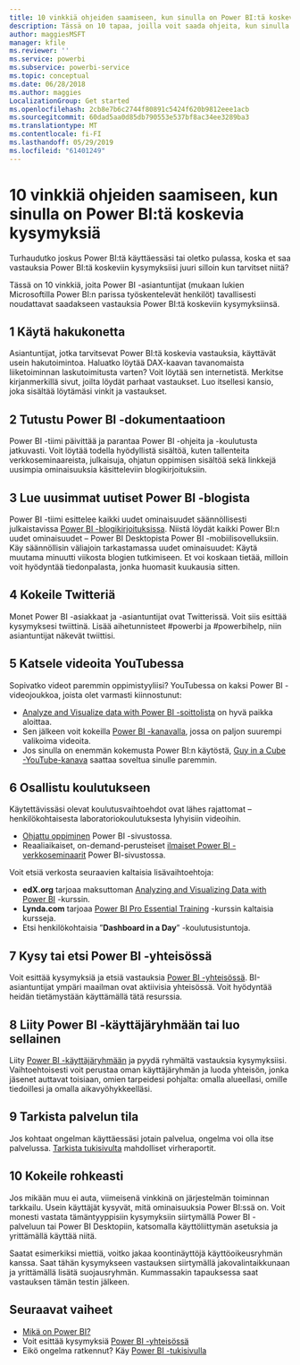 ```yaml
---
title: 10 vinkkiä ohjeiden saamiseen, kun sinulla on Power BI:tä koskevia kysymyksiä
description: Tässä on 10 tapaa, joilla voit saada ohjeita, kun sinulla on kysyttävää Power BI:n toiminnasta
author: maggiesMSFT
manager: kfile
ms.reviewer: ''
ms.service: powerbi
ms.subservice: powerbi-service
ms.topic: conceptual
ms.date: 06/28/2018
ms.author: maggies
LocalizationGroup: Get started
ms.openlocfilehash: 2cb8e7b6c2744f80891c5424f620b9812eee1acb
ms.sourcegitcommit: 60dad5aa0d85db790553e537bf8ac34ee3289ba3
ms.translationtype: MT
ms.contentlocale: fi-FI
ms.lasthandoff: 05/29/2019
ms.locfileid: "61401249"
---
```

# <a name="10-tips-for-getting-help-with-your-power-bi-questions"></a>10 vinkkiä ohjeiden saamiseen, kun sinulla on Power BI:tä koskevia kysymyksiä
Turhaudutko joskus Power BI:tä käyttäessäsi tai oletko pulassa, koska et saa vastauksia Power BI:tä koskeviin kysymyksiisi juuri silloin kun tarvitset niitä? 

Tässä on 10 vinkkiä, joita Power BI -asiantuntijat (mukaan lukien Microsoftilla Power BI:n parissa työskentelevät henkilöt) tavallisesti noudattavat saadakseen vastauksia Power BI:tä koskeviin kysymyksiinsä.

## <a name="1-use-a-search-engine"></a>1 Käytä hakukonetta
Asiantuntijat, jotka tarvitsevat Power BI:tä koskevia vastauksia, käyttävät usein hakutoimintoa. Haluatko löytää DAX-kaavan tavanomaista liiketoiminnan laskutoimitusta varten? Voit löytää sen internetistä. Merkitse kirjanmerkillä sivut, joilta löydät parhaat vastaukset. Luo itsellesi kansio, joka sisältää löytämäsi vinkit ja vastaukset.


## <a name="2-check-the-power-bi-documentation"></a>2 Tutustu Power BI -dokumentaatioon
Power BI -tiimi päivittää ja parantaa Power BI -ohjeita ja -koulutusta jatkuvasti. Voit löytää todella hyödyllistä sisältöä, kuten tallenteita verkkoseminaareista, julkaisuja, ohjatun oppimisen sisältöä sekä linkkejä uusimpia ominaisuuksia käsitteleviin blogikirjoituksiin.

## <a name="3-read-the-power-bi-blog-for-the-latest-news"></a>3 Lue uusimmat uutiset Power BI -blogista
Power BI -tiimi esittelee kaikki uudet ominaisuudet säännöllisesti julkaistavissa [Power BI -blogikirjoituksissa](https://powerbi.microsoft.com/blog/). Niistä löydät kaikki Power BI:n uudet ominaisuudet – Power BI Desktopista Power BI -mobiilisovelluksiin. Käy säännöllisin väliajoin tarkastamassa uudet ominaisuudet: Käytä muutama minuutti viikosta blogien tutkimiseen. Et voi koskaan tietää, milloin voit hyödyntää tiedonpalasta, jonka huomasit kuukausia sitten.

## <a name="4-try-twitter"></a>4 Kokeile Twitteriä
Monet Power BI -asiakkaat ja -asiantuntijat ovat Twitterissä. Voit siis esittää kysymyksesi twiittinä. Lisää aihetunnisteet #powerbi ja #powerbihelp, niin asiantuntijat näkevät twiittisi.

## <a name="5-watch-videos-on-youtube"></a>5 Katsele videoita YouTubessa
Sopivatko videot paremmin oppimistyyliisi? YouTubessa on kaksi Power BI -videojoukkoa, joista olet varmasti kiinnostunut:

* [Analyze and Visualize data with Power BI -soittolista](https://www.youtube.com/playlist?list=PL1N57mwBHtN0JFoKSR0n-tBkUJHeMP2cP) on hyvä paikka aloittaa.
* Sen jälkeen voit kokeilla [Power BI -kanavalla](https://www.youtube.com/user/mspowerbi/videos), jossa on paljon suurempi valikoima videoita.
* Jos sinulla on enemmän kokemusta Power BI:n käytöstä, [Guy in a Cube -YouTube-kanava](https://www.youtube.com/channel/UCFp1vaKzpfvoGai0vE5VJ0w) saattaa soveltua sinulle paremmin.

## <a name="6-attend-training"></a>6 Osallistu koulutukseen
Käytettävissäsi olevat koulutusvaihtoehdot ovat lähes rajattomat – henkilökohtaisesta laboratoriokoulutuksesta lyhyisiin videoihin.

* [Ohjattu oppiminen](guided-learning/gettingstarted.yml?tutorial-step=1) Power BI -sivustossa.
* Reaaliaikaiset, on-demand-perusteiset [ilmaiset Power BI -verkkoseminaarit](webinars.md) Power BI-sivustossa.

Voit etsiä verkosta seuraavien kaltaisia lisävaihtoehtoja:

* **edX.org** tarjoaa maksuttoman [Analyzing and Visualizing Data with Power BI](https://www.edx.org/course/analyzing-visualizing-data-power-bi-microsoft-dat207x-4) -kurssin.
* **Lynda.com** tarjoaa [Power BI Pro Essential Training](https://www.lynda.com/Power-BI-tutorials/Power-BI-Pro-Essential-Training/485820-2.html) -kurssin kaltaisia kursseja.
* Etsi henkilökohtaisia ”**Dashboard in a Day**” -koulutusistuntoja.

## <a name="7-ask-or-search-in-the-power-bi-community"></a>7 Kysy tai etsi Power BI -yhteisössä
Voit esittää kysymyksiä ja etsiä vastauksia [Power BI -yhteisössä](http://community.powerbi.com). BI-asiantuntijat ympäri maailman ovat aktiivisia yhteisössä. Voit hyödyntää heidän tietämystään käyttämällä tätä resurssia.

## <a name="8-join-or-create-a-power-bi-user-group"></a>8 Liity Power BI -käyttäjäryhmään tai luo sellainen
Liity [Power BI -käyttäjäryhmään](https://community.powerbi.com/t5/Power-BI-User-Groups/ct-p/Groups) ja pyydä ryhmältä vastauksia kysymyksiisi. Vaihtoehtoisesti voit perustaa oman käyttäjäryhmän ja luoda yhteisön, jonka jäsenet auttavat toisiaan, omien tarpeidesi pohjalta: omalla alueellasi, omille tiedoillesi ja omalla aikavyöhykkeelläsi.

## <a name="9-check-the-service-status"></a>9 Tarkista palvelun tila
Jos kohtaat ongelman käyttäessäsi jotain palvelua, ongelma voi olla itse palvelussa. [Tarkista tukisivulta](https://powerbi.microsoft.com/support/) mahdolliset virheraportit.

## <a name="10-just-try-it"></a>10 Kokeile rohkeasti
Jos mikään muu ei auta, viimeisenä vinkkinä on järjestelmän toiminnan tarkkailu. Usein käyttäjät kysyvät, mitä ominaisuuksia Power BI:ssä on. Voit monesti vastata tämäntyyppisiin kysymyksiin siirtymällä Power BI -palveluun tai Power BI Desktopiin, katsomalla käyttöliittymän asetuksia ja yrittämällä käyttää niitä.

Saatat esimerkiksi miettiä, voitko jakaa koontinäyttöjä käyttöoikeusryhmän kanssa. Saat tähän kysymykseen vastauksen siirtymällä jakovalintaikkunaan ja yrittämällä lisätä suojausryhmän. Kummassakin tapauksessa saat vastauksen tämän testin jälkeen.

## <a name="next-steps"></a>Seuraavat vaiheet
* [Mikä on Power BI?](power-bi-overview.md)
* Voit esittää kysymyksiä [Power BI -yhteisössä](http://community.powerbi.com/)
* Eikö ongelma ratkennut? Käy [Power BI -tukisivulla](https://powerbi.microsoft.com/support/)
